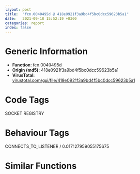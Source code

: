 ```yaml
---
layout: post
title:  "fcn.0040495d @ 418e0921f3a9bd4f5bc0dcc59623b5a1"
date:   2021-09-10 15:52:19 +0300
categories: report
index: false
---
```


# Generic Information
- **Function:** fcn.0040495d
- **Origin (md5):** 418e0921f3a9bd4f5bc0dcc59623b5a1
- **VirusTotal:** [virustotal.com/gui/file/418e0921f3a9bd4f5bc0dcc59623b5a1][virustotal_ref]

# Code Tags
<span class="tag" id="SOCKET">SOCKET</span>
<span class="tag" id="REGISTRY">REGISTRY</span>


# Behaviour Tags
<span class="bhv-tag" id="CONNECTS_TO_LISTENER">CONNECTS_TO_LISTENER / 0.017127959055175675</span>

# Similar Functions
<script type="text/javascript" src="https://www.gstatic.com/charts/loader.js"></script>
<script type="text/javascript">

    google.charts.load('current', {'packages':['corechart']});
    google.charts.setOnLoadCallback(drawChart);

    function drawChart() {
    var data = new google.visualization.DataTable();
        data.addColumn('number', 'X');
        data.addColumn('number', 'Y');
        data.addColumn({type: 'string', role: 'tooltip', 'p': {'html': true}});
        data.addColumn({'type': 'string', 'role': 'style'});
        
        data.addRows([
    [0, 0, '<b><a href="/report/fcn.0040495d@418e0921f3a9bd4f5bc0dcc59623b5a1">fcn.0040495d</a><br>@418e0921f3a9bd4f5bc0dcc59623b5a1</b><br>push 0xa4<br>mov eax, 0x47c089<br>call fcn.0044efd0<br>push 7<br>pop esi<br>xor eax, eax<br>xor edi, edi<br>push str.Software_Baidu_Baidu<br>lea ecx, [ebp-0x48]<br>mov dword[ebp-0x34], esi<br>mov dword[ebp-0x38], edi<br>mov word[ebp-0x48], ax<br>call fcn.00402e16<br>mov dword[ebp-4], edi<br>xor eax, eax<br>mov dword[ebp-0x18], esi<br>mov dword[ebp-0x1c], edi<br>mov word[ebp-0x2c], ax<br>mov dword[ebp-0x6c], esi<br>mov dword[ebp-0x70], edi<br>mov word[ebp-0x80], ax<br>mov dword[ebp-0x50], esi<br>mov dword[ebp-0x54], edi<br>mov word[ebp-0x64], ax<br>push str.Version<br>lea ecx, [ebp-0x2c]<br>mov byte[ebp-4], 3<br>call fcn.00402e16<br>cmp dword[ebp-0x18], 8<br>mov eax, dword[ebp-0x2c]<br>jae 0x4049ca<br>lea eax, [ebp-0x2c]<br>cmp dword[ebp-0x34], 8<br>mov dword[ebp-0xa0], eax<br>mov eax, dword[ebp-0x48]<br>jae 0x4049dc<br>lea eax, [ebp-0x48]<br>mov esi, dword[sym.imp.ADVAPI32.dll_RegOpenKeyExW]<br>lea ecx, [ebp-0xa4]<br>push ecx<br>mov ebx, 0x20019<br>push ebx<br>push edi<br>push eax<br>mov edi, reloc.WS2_32.dll_bind<br>push edi<br>call esi<br>test eax, eax<br>jne 0x404a29<br>lea eax, [ebp-0x80]<br>push eax<br>push dword[ebp-0xa0]<br>lea ecx, [ebp-0xa4]<br>call fcn.00404d78<br>pop ecx<br>pop ecx<br>test eax, eax<br>jne 0x404a29<br>push 0xffffffffffffffff<br>push eax<br>lea eax, [ebp-0x80]<br>push eax<br>mov ecx, 0x4ad6ac<br>call fcn.00402d7b<br>push str.SupplyID<br>lea ecx, [ebp-0x2c]<br>call fcn.00402e16<br>cmp dword[ebp-0x18], 8<br>mov eax, dword[ebp-0x2c]<br>jae 0x404a42<br>lea eax, [ebp-0x2c]<br>cmp dword[ebp-0x34], 8<br>mov dword[ebp-0xa0], eax<br>mov eax, dword[ebp-0x48]<br>jae 0x404a54<br>lea eax, [ebp-0x48]<br>lea ecx, [ebp-0xa4]<br>push ecx<br>push ebx<br>xor ebx, ebx<br>push ebx<br>push eax<br>push edi<br>call esi<br>cmp eax, ebx<br>jne 0x404aa5<br>lea eax, [ebp-0x64]<br>push eax<br>push dword[ebp-0xa0]<br>lea ecx, [ebp-0xa4]<br>call fcn.00404d78<br>pop ecx<br>pop ecx<br>cmp eax, ebx<br>jne 0x404aa5<br>cmp dword[ebp-0x50], 8<br>mov eax, dword[ebp-0x64]<br>jae 0x404a8e<br>lea eax, [ebp-0x64]<br>push 0x4b5984<br>push ebx<br>push eax<br>call dword[sym.imp.SHLWAPI.dll_StrToIntExW]<br>test eax, eax<br>jne 0x404aa5<br>mov dword[0x4b5984], ebx<br>push str.2.2.0.1452<br>mov ecx, 0x4ad6c8<br>call fcn.00402e16<br>mov esi, str.10003284<br>push esi<br>call fcn.0043eef2<br>mov dword[0x4b5988], eax<br>pop ecx<br>lea eax, [ebp-0xb0]<br>push eax<br>call fcn.0043ebad<br>mov eax, dword[ebp-0xb0]<br>mov dword[0x4b598c], eax<br>pop ecx<br>lea eax, [ebp-0x9c]<br>push eax<br>call fcn.00404bac<br>pop ecx<br>mov byte[ebp-4], 4<br>cmp dword[ebp-0x88], 0x10<br>mov edi, dword[ebp-0x8c]<br>mov ebx, dword[ebp-0x9c]<br>jae 0x404b09<br>lea ebx, [ebp-0x9c]<br>push esi<br>call fcn.0043eef2<br>pop ecx<br>lea ecx, [ebp-0xa8]<br>mov esi, eax<br>mov dword[ebp-0xa8], 0x4b5bfc<br>mov byte[ebp-0xa4], 0<br>call fcn.0040640a<br>push edi<br>push ebx<br>mov ecx, 0x4ad6e4<br>mov byte[ebp-4], 5<br>call fcn.00403f15<br>xor ebx, ebx<br>inc ebx<br>mov byte[ebp-4], 4<br>cmp byte[ebp-0xa4], 0<br>mov dword[0x4b5990], 0x84<br>mov dword[0x4b5994], esi<br>mov byte[0x4b5998], bl<br>je 0x404b6f<br>mov ecx, dword[ebp-0xa8]<br>call fcn.004053dd<br>xor esi, esi<br>push esi<br>push ebx<br>lea ecx, [ebp-0x9c]<br>call fcn.00403e38<br>push esi<br>push ebx<br>lea ecx, [ebp-0x64]<br>call fcn.00402ec9<br>push esi<br>push ebx<br>lea ecx, [ebp-0x80]<br>call fcn.00402ec9<br>push esi<br>push ebx<br>lea ecx, [ebp-0x2c]<br>call fcn.00402ec9<br>push esi<br>push ebx<br>lea ecx, [ebp-0x48]<br>call fcn.00402ec9<br>call fcn.0044f053<br>ret <br><eoc> ', 'point { fill-color: #e0440e; }'],

        ]);

    var options = {
        title: 'Similarity Plot',
        legend: 'none',
        colors: ['#dedbd9', '#e6693e', '#ec8f6e', '#f3b49f', '#f6c7b6'],
        tooltip: {isHtml: true, trigger: 'both'},
        explorer: {
        actions: ["dragToZoom", "rightClickToReset"],
        },
        chartArea: {
        width: '80%',
        height: '80%'
        },
        width: '100%',
        height: '100%'
    };

    var chart = new google.visualization.ScatterChart(document.getElementById('chart_div'));

    chart.draw(data, options);
    }
    
</script>


<div id="chart_div" style="width: 100%px; height: 100%;"></div>

# Disassembled Code
{% highlight nasm %}

push 0xa4
mov eax, 0x47c089
call fcn.0044efd0
push 7
pop esi
xor eax, eax
xor edi, edi
push str.Software_Baidu_Baidu
lea ecx, [ebp-0x48]
mov dword[ebp-0x34], esi
mov dword[ebp-0x38], edi
mov word[ebp-0x48], ax
call fcn.00402e16
mov dword[ebp-4], edi
xor eax, eax
mov dword[ebp-0x18], esi
mov dword[ebp-0x1c], edi
mov word[ebp-0x2c], ax
mov dword[ebp-0x6c], esi
mov dword[ebp-0x70], edi
mov word[ebp-0x80], ax
mov dword[ebp-0x50], esi
mov dword[ebp-0x54], edi
mov word[ebp-0x64], ax
push str.Version
lea ecx, [ebp-0x2c]
mov byte[ebp-4], 3
call fcn.00402e16
cmp dword[ebp-0x18], 8
mov eax, dword[ebp-0x2c]
jae 0x4049ca
lea eax, [ebp-0x2c]
cmp dword[ebp-0x34], 8
mov dword[ebp-0xa0], eax
mov eax, dword[ebp-0x48]
jae 0x4049dc
lea eax, [ebp-0x48]
mov esi, dword[sym.imp.ADVAPI32.dll_RegOpenKeyExW]
lea ecx, [ebp-0xa4]
push ecx
mov ebx, 0x20019
push ebx
push edi
push eax
mov edi, reloc.WS2_32.dll_bind
push edi
call esi
test eax, eax
jne 0x404a29
lea eax, [ebp-0x80]
push eax
push dword[ebp-0xa0]
lea ecx, [ebp-0xa4]
call fcn.00404d78
pop ecx
pop ecx
test eax, eax
jne 0x404a29
push 0xffffffffffffffff
push eax
lea eax, [ebp-0x80]
push eax
mov ecx, 0x4ad6ac
call fcn.00402d7b
push str.SupplyID
lea ecx, [ebp-0x2c]
call fcn.00402e16
cmp dword[ebp-0x18], 8
mov eax, dword[ebp-0x2c]
jae 0x404a42
lea eax, [ebp-0x2c]
cmp dword[ebp-0x34], 8
mov dword[ebp-0xa0], eax
mov eax, dword[ebp-0x48]
jae 0x404a54
lea eax, [ebp-0x48]
lea ecx, [ebp-0xa4]
push ecx
push ebx
xor ebx, ebx
push ebx
push eax
push edi
call esi
cmp eax, ebx
jne 0x404aa5
lea eax, [ebp-0x64]
push eax
push dword[ebp-0xa0]
lea ecx, [ebp-0xa4]
call fcn.00404d78
pop ecx
pop ecx
cmp eax, ebx
jne 0x404aa5
cmp dword[ebp-0x50], 8
mov eax, dword[ebp-0x64]
jae 0x404a8e
lea eax, [ebp-0x64]
push 0x4b5984
push ebx
push eax
call dword[sym.imp.SHLWAPI.dll_StrToIntExW]
test eax, eax
jne 0x404aa5
mov dword[0x4b5984], ebx
push str.2.2.0.1452
mov ecx, 0x4ad6c8
call fcn.00402e16
mov esi, str.10003284
push esi
call fcn.0043eef2
mov dword[0x4b5988], eax
pop ecx
lea eax, [ebp-0xb0]
push eax
call fcn.0043ebad
mov eax, dword[ebp-0xb0]
mov dword[0x4b598c], eax
pop ecx
lea eax, [ebp-0x9c]
push eax
call fcn.00404bac
pop ecx
mov byte[ebp-4], 4
cmp dword[ebp-0x88], 0x10
mov edi, dword[ebp-0x8c]
mov ebx, dword[ebp-0x9c]
jae 0x404b09
lea ebx, [ebp-0x9c]
push esi
call fcn.0043eef2
pop ecx
lea ecx, [ebp-0xa8]
mov esi, eax
mov dword[ebp-0xa8], 0x4b5bfc
mov byte[ebp-0xa4], 0
call fcn.0040640a
push edi
push ebx
mov ecx, 0x4ad6e4
mov byte[ebp-4], 5
call fcn.00403f15
xor ebx, ebx
inc ebx
mov byte[ebp-4], 4
cmp byte[ebp-0xa4], 0
mov dword[0x4b5990], 0x84
mov dword[0x4b5994], esi
mov byte[0x4b5998], bl
je 0x404b6f
mov ecx, dword[ebp-0xa8]
call fcn.004053dd
xor esi, esi
push esi
push ebx
lea ecx, [ebp-0x9c]
call fcn.00403e38
push esi
push ebx
lea ecx, [ebp-0x64]
call fcn.00402ec9
push esi
push ebx
lea ecx, [ebp-0x80]
call fcn.00402ec9
push esi
push ebx
lea ecx, [ebp-0x2c]
call fcn.00402ec9
push esi
push ebx
lea ecx, [ebp-0x48]
call fcn.00402ec9
call fcn.0044f053
ret

{% endhighlight %}

[virustotal_ref]: https://www.virustotal.com/gui/file/418e0921f3a9bd4f5bc0dcc59623b5a1
